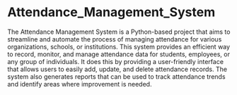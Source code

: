 # Attendance_Management_System

The Attendance Management System is a Python-based project that aims to streamline and
automate the process of managing attendance for various organizations, schools, or institutions.
This system provides an efficient way to record, monitor, and manage attendance data for
students, employees, or any group of individuals. It does this by providing a user-friendly
interface that allows users to easily add, update, and delete attendance records. The system
also generates reports that can be used to track attendance trends and identify areas where
improvement is needed.
